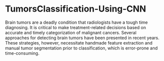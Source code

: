 # TumorsClassification-Using-CNN
Brain tumors are a deadly condition that radiologists have a tough time diagnosing. It is critical to make treatment-related decisions based on accurate and timely categorization of malignant cancers. Several approaches for detecting brain tumors have been presented in recent years. These strategies, however, necessitate handmade feature extraction and manual tumor segmentation prior to classification, which is error-prone and time-consuming.
